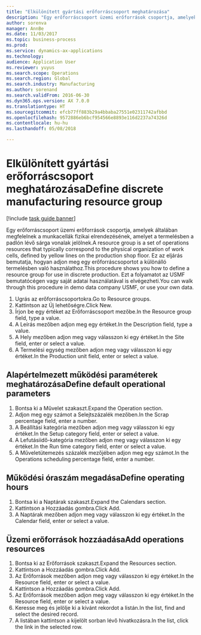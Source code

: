 ```yaml
--- 
title: "Elkülönített gyártási erőforráscsoport meghatározása"
description: "Egy erőforráscsoport üzemi erőforrások csoportja, amelyek általában megfelelnek a munkacellák fizikai elrendezésének, amelyet a termelésben a padlón lévő sárga vonalak jelölnek."
author: sorenva
manager: AnnBe
ms.date: 11/03/2017
ms.topic: business-process
ms.prod: 
ms.service: dynamics-ax-applications
ms.technology: 
audience: Application User
ms.reviewer: yuyus
ms.search.scope: Operations
ms.search.region: Global
ms.search.industry: Manufacturing
ms.author: sorenand
ms.search.validFrom: 2016-06-30
ms.dyn365.ops.version: AX 7.0.0
ms.translationtype: HT
ms.sourcegitcommit: efcb77ff883b29a4bbaba27551e02311742afbbd
ms.openlocfilehash: 9572886eb6bcf954566e8893e116d2237a74326d
ms.contentlocale: hu-hu
ms.lasthandoff: 05/08/2018

---
```

# <a name="define-discrete-manufacturing-resource-group"></a><span data-ttu-id="51a07-103">Elkülönített gyártási erőforráscsoport meghatározása</span><span class="sxs-lookup"><span data-stu-id="51a07-103">Define discrete manufacturing resource group</span></span>

[!include [task guide banner](../../includes/task-guide-banner.md)]

<span data-ttu-id="51a07-104">Egy erőforráscsoport üzemi erőforrások csoportja, amelyek általában megfelelnek a munkacellák fizikai elrendezésének, amelyet a termelésben a padlón lévő sárga vonalak jelölnek.</span><span class="sxs-lookup"><span data-stu-id="51a07-104">A resource group is a set of operations resources that typically correspond to the physical organization of work cells, defined by yellow lines on the production shop floor.</span></span> <span data-ttu-id="51a07-105">Ez az eljárás bemutatja, hogyan adjon meg egy erőforráscsoportot a különálló termelésben való használathoz.</span><span class="sxs-lookup"><span data-stu-id="51a07-105">This procedure shows you how to define a resource group for use in discrete production.</span></span> <span data-ttu-id="51a07-106">Ezt a folyamatot az USMF bemutatócégen vagy saját adatai használatával is elvégezheti.</span><span class="sxs-lookup"><span data-stu-id="51a07-106">You can walk through this procedure in demo data company USMF, or use your own data.</span></span>

1. <span data-ttu-id="51a07-107">Ugrás az erőforráscsoportokra.</span><span class="sxs-lookup"><span data-stu-id="51a07-107">Go to Resource groups.</span></span>
2. <span data-ttu-id="51a07-108">Kattintson az Új lehetőségre.</span><span class="sxs-lookup"><span data-stu-id="51a07-108">Click New.</span></span>
3. <span data-ttu-id="51a07-109">Írjon be egy értéket az Erőforráscsoport mezőbe.</span><span class="sxs-lookup"><span data-stu-id="51a07-109">In the Resource group field, type a value.</span></span>
4. <span data-ttu-id="51a07-110">A Leírás mezőben adjon meg egy értéket.</span><span class="sxs-lookup"><span data-stu-id="51a07-110">In the Description field, type a value.</span></span>
5. <span data-ttu-id="51a07-111">A Hely mezőben adjon meg vagy válasszon ki egy értéket.</span><span class="sxs-lookup"><span data-stu-id="51a07-111">In the Site field, enter or select a value.</span></span>
6. <span data-ttu-id="51a07-112">A Termelési egység mezőben adjon meg vagy válasszon ki egy értéket.</span><span class="sxs-lookup"><span data-stu-id="51a07-112">In the Production unit field, enter or select a value.</span></span>

## <a name="define-default-operational-parameters"></a><span data-ttu-id="51a07-113">Alapértelmezett működési paraméterek meghatározása</span><span class="sxs-lookup"><span data-stu-id="51a07-113">Define default operational parameters</span></span>
1. <span data-ttu-id="51a07-114">Bontsa ki a Művelet szakaszt.</span><span class="sxs-lookup"><span data-stu-id="51a07-114">Expand the Operation section.</span></span>
2. <span data-ttu-id="51a07-115">Adjon meg egy számot a Selejtszázalék mezőben.</span><span class="sxs-lookup"><span data-stu-id="51a07-115">In the Scrap percentage field, enter a number.</span></span>
3. <span data-ttu-id="51a07-116">A Beállítási kategória mezőben adjon meg vagy válasszon ki egy értéket.</span><span class="sxs-lookup"><span data-stu-id="51a07-116">In the Setup category field, enter or select a value.</span></span>
4. <span data-ttu-id="51a07-117">A Lefutásiidő-kategória mezőben adjon meg vagy válasszon ki egy értéket.</span><span class="sxs-lookup"><span data-stu-id="51a07-117">In the Run time category field, enter or select a value.</span></span>
5. <span data-ttu-id="51a07-118">A Műveletütemezés százalék mezőjében adjon meg egy számot.</span><span class="sxs-lookup"><span data-stu-id="51a07-118">In the Operations scheduling percentage field, enter a number.</span></span>

## <a name="define-operating-hours"></a><span data-ttu-id="51a07-119">Működési óraszám megadása</span><span class="sxs-lookup"><span data-stu-id="51a07-119">Define operating hours</span></span>
1. <span data-ttu-id="51a07-120">Bontsa ki a Naptárak szakaszt.</span><span class="sxs-lookup"><span data-stu-id="51a07-120">Expand the Calendars section.</span></span>
2. <span data-ttu-id="51a07-121">Kattintson a Hozzáadás gombra.</span><span class="sxs-lookup"><span data-stu-id="51a07-121">Click Add.</span></span>
3. <span data-ttu-id="51a07-122">A Naptárak mezőben adjon meg vagy válasszon ki egy értéket.</span><span class="sxs-lookup"><span data-stu-id="51a07-122">In the Calendar field, enter or select a value.</span></span>

## <a name="add-operations-resources"></a><span data-ttu-id="51a07-123">Üzemi erőforrások hozzáadása</span><span class="sxs-lookup"><span data-stu-id="51a07-123">Add operations resources</span></span>
1. <span data-ttu-id="51a07-124">Bontsa ki az Erőforrások szakaszt.</span><span class="sxs-lookup"><span data-stu-id="51a07-124">Expand the Resources section.</span></span>
2. <span data-ttu-id="51a07-125">Kattintson a Hozzáadás gombra.</span><span class="sxs-lookup"><span data-stu-id="51a07-125">Click Add.</span></span>
3. <span data-ttu-id="51a07-126">Az Erőforrások mezőben adjon meg vagy válasszon ki egy értéket.</span><span class="sxs-lookup"><span data-stu-id="51a07-126">In the Resource field, enter or select a value.</span></span>
4. <span data-ttu-id="51a07-127">Kattintson a Hozzáadás gombra.</span><span class="sxs-lookup"><span data-stu-id="51a07-127">Click Add.</span></span>
5. <span data-ttu-id="51a07-128">Az Erőforrások mezőben adjon meg vagy válasszon ki egy értéket.</span><span class="sxs-lookup"><span data-stu-id="51a07-128">In the Resource field, enter or select a value.</span></span>
6. <span data-ttu-id="51a07-129">Keresse meg és jelölje ki a kívánt rekordot a listán.</span><span class="sxs-lookup"><span data-stu-id="51a07-129">In the list, find and select the desired record.</span></span>
7. <span data-ttu-id="51a07-130">A listában kattintson a kijelölt sorban lévő hivatkozásra.</span><span class="sxs-lookup"><span data-stu-id="51a07-130">In the list, click the link in the selected row.</span></span>


